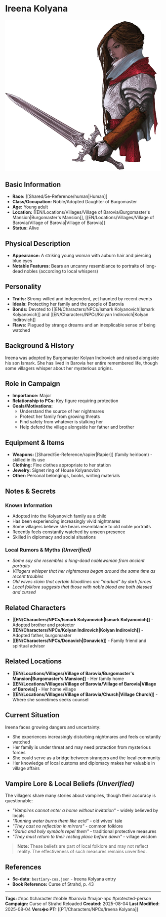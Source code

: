 # Ireena Kolyana

![Ireena Kolyana](assets/images/characters/Ireena-Kolyana.webp)

## Basic Information
- **Race:** [[Shared/5e-Reference/human|Human]]
- **Class/Occupation:** Noble/Adopted Daughter of Burgomaster
- **Age:** Young adult
- **Location:** [[EN/Locations/Villages/Village of Barovia/Burgomaster's Mansion|Burgomaster's Mansion]], [[EN/Locations/Villages/Village of Barovia/Village of Barovia|Village of Barovia]]
- **Status:** Alive

## Physical Description
- **Appearance:** A striking young woman with auburn hair and piercing blue eyes
- **Notable Features:** Bears an uncanny resemblance to portraits of long-dead nobles (according to local whispers)

## Personality
- **Traits:** Strong-willed and independent, yet haunted by recent events
- **Ideals:** Protecting her family and the people of Barovia
- **Bonds:** Devoted to [[EN/Characters/NPCs/Ismark Kolyanovich|Ismark Kolyanovich]] and [[EN/Characters/NPCs/Kolyan Indirovich|Kolyan Indirovich]]
- **Flaws:** Plagued by strange dreams and an inexplicable sense of being watched

## Background & History
Ireena was adopted by Burgomaster Kolyan Indirovich and raised alongside his son Ismark. She has lived in Barovia her entire remembered life, though some villagers whisper about her mysterious origins.

## Role in Campaign
- **Importance:** Major
- **Relationship to PCs:** Key figure requiring protection
- **Goals/Motivations:** 
  - Understand the source of her nightmares
  - Protect her family from growing threats
  - Find safety from whatever is stalking her
  - Help defend the village alongside her father and brother

## Equipment & Items
- **Weapons:** [[Shared/5e-Reference/rapier|Rapier]] (family heirloom) - skilled in its use
- **Clothing:** Fine clothes appropriate to her station
- **Jewelry:** Signet ring of House Kolyanovich
- **Other:** Personal belongings, books, writing materials

## Notes & Secrets
### Known Information
- Adopted into the Kolyanovich family as a child
- Has been experiencing increasingly vivid nightmares
- Some villagers believe she bears resemblance to old noble portraits
- Recently feels constantly watched by unseen presence
- Skilled in diplomacy and social situations

### Local Rumors & Myths *(Unverified)*
- *Some say she resembles a long-dead noblewoman from ancient portraits*
- *Villagers whisper that her nightmares began around the same time as recent troubles*
- *Old wives claim that certain bloodlines are "marked" by dark forces*
- *Local folklore suggests that those with noble blood are both blessed and cursed*

## Related Characters
- **[[EN/Characters/NPCs/Ismark Kolyanovich|Ismark Kolyanovich]]** - Adopted brother and protector
- **[[EN/Characters/NPCs/Kolyan Indirovich|Kolyan Indirovich]]** - Adopted father, burgomaster
- **[[EN/Characters/NPCs/Donavich|Donavich]]** - Family friend and spiritual advisor

## Related Locations
- **[[EN/Locations/Villages/Village of Barovia/Burgomaster's Mansion|Burgomaster's Mansion]]** - Her family home
- **[[EN/Locations/Villages/Village of Barovia/Village of Barovia|Village of Barovia]]** - Her home village
- **[[EN/Locations/Villages/Village of Barovia/Church|Village Church]]** - Where she sometimes seeks counsel

## Current Situation
Ireena faces growing dangers and uncertainty:
- She experiences increasingly disturbing nightmares and feels constantly watched
- Her family is under threat and may need protection from mysterious forces
- She could serve as a bridge between strangers and the local community
- Her knowledge of local customs and diplomacy makes her valuable in village affairs

## Vampire Lore & Local Beliefs *(Unverified)*
The villagers share many stories about vampires, though their accuracy is questionable:

- *"Vampires cannot enter a home without invitation"* - widely believed by locals
- *"Running water burns them like acid"* - old wives' tale
- *"They cast no reflection in mirrors"* - common folklore
- *"Garlic and holy symbols repel them"* - traditional protective measures
- *"They must return to their resting place before dawn"* - village wisdom

> **Note:** These beliefs are part of local folklore and may not reflect reality. The effectiveness of such measures remains unverified.

## References
- **5e-data:** `bestiary-cos.json` - Ireena Kolyana entry
- **Book Reference:** Curse of Strahd, p. 43

---
**Tags:** #npc #character #noble #barovia #major-npc #protected-person
**Campaign:** Curse of Strahd Reloaded
**Created:** 2025-08-04
**Last Modified:** 2025-08-04
**Vers�o PT:** [[PT/Characters/NPCs/Ireena Kolyana]]